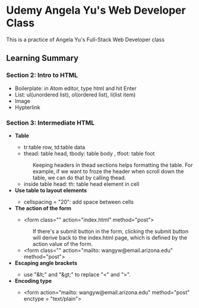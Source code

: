 # Udemy Angela Yu's Web Developer Class
This is a practice of Angela Yu's Full-Stack Web Developer class

<h2>Learning Summary</h2>
  <h3>Section 2: Intro to HTML</h3>
    <ul>
      <li>Boilerplate: in Atom editor, type html and hit Enter</li>
      <li>List: ul(unordered list), ol(ordered list), li(list item)</li>
      <li>Image</li>
      <li>Hypterlink</li>
    </ul>

<h3>Section 3: Intermediate HTML</h3>
  <ul>
    <li><strong>Table</strong></li>
      <ul>
        <li>tr:table row, td:table data</li>
        <li>thead: table head, tbody: table body , tfoot: table foot</li>
          <ul>Keeping headers in thead sections helps formatting the table. For example, if we want to froze the header when scroll down the table, we can do that by calling thead.</ul>
        <li>inside table head: th: table head element in cell
      </ul>
    <li><strong>Use table to layout elements</strong></li>
      <ul>
        <li>cellspacing = "20": add space between cells</li>
      </ul>
    <li><strong>The action of the form</strong></li>
      <ul>  
        <li>
          &lt;form class="" action="index.html" method="post"&gt;
        </li>
          <ul>If there's a submit button in the form, clicking the submit button will derive back to the index.html page, which is defined by the action value of the form.
          </ul>
        <li>&lt;form class="" action="mailto: wangyw@email.arizona.edu" method="post"&gt;
        </li>    
      </ul>
    <li><strong>Escaping angle brackets</strong></li>
      <ul><li>use "&amp;lt;" and "&amp;gt;" to replace "<" and ">".
      </ul>
    <li><strong>Encoding type</strong></li>
      <ul>
        <li>&lt;form action="mailto: wangyw@email.arizona.edu" method="post" enctype = "text/plain"&gt;</li>
      </ul>
</ul>
